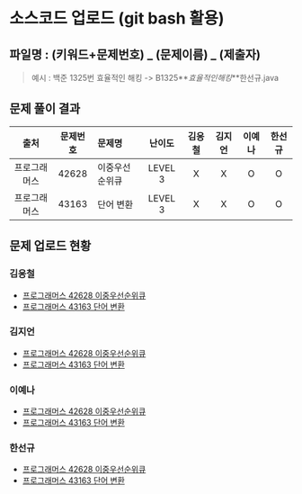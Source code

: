 # 소스코드 업로드 (git bash 활용)

## 파일명 : (키워드+문제번호) _ (문제이름) _ (제출자)

> 예시 : 백준 1325번 효율적인 해킹 -> B1325**_효율적인해킹_**한선규.java

## 문제 풀이 결과

<!-- Table -->

|     출처     | 문제번호 | 문제명         | 난이도  | 김응철 | 김지언 | 이예나 | 한선규 |
| :----------: | :------: | :------------- | :-----: | :----: | :----: | :----: | :----: |
| 프로그래머스 |  42628   | 이중우선순위큐 | LEVEL 3 |   X    |   X    |   O    |   O    |
| 프로그래머스 |  43163   | 단어 변환      | LEVEL 3 |   X    |   X    |   O    |   O    |

## 문제 업로드 현황

### 김응철

- [프로그래머스 42628 이중우선순위큐]()
- [프로그래머스 43163 단어 변환]()

### 김지언

- [프로그래머스 42628 이중우선순위큐]()
- [프로그래머스 43163 단어 변환]()

### 이예나

- [프로그래머스 42628 이중우선순위큐](프로그래머스%2042628%20이중우선순위큐/P42628_이중우선순위큐_이예나.java)
- [프로그래머스 43163 단어 변환](프로그래머스%2043163%20단어%20변환/P43163_단어변환_이예나.java)

### 한선규

- [프로그래머스 42628 이중우선순위큐](프로그래머스%2042628%20이중우선순위큐/P42628_이중우선순위큐_한선규.java)
- [프로그래머스 43163 단어 변환](프로그래머스%2043163%20단어%20변환/P43163_단어변환_한선규.java)
